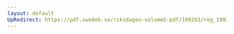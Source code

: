 ```yaml
---
layout: default
UpRedirect: https://pdf.swedeb.se/riksdagen-volumeG-pdf/199293/reg_199293/reg_199293_0551.pdf
---
```

